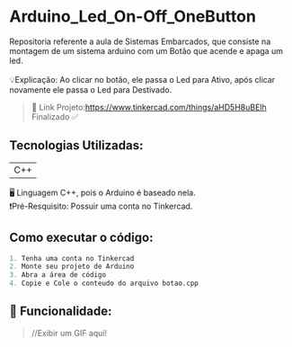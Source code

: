 # Arduino_Led_On-Off_OneButton
Repositoria referente a aula de Sistemas Embarcados, que consiste na montagem de um sistema arduino com um Botão que acende e apaga um led.<br><br>
💡Explicação: Ao clicar no botão, ele passa o Led para Ativo, após clicar novamente ele passa o Led para Destivado. <br> 

>🔗 Link Projeto:https://www.tinkercad.com/things/aHD5H8uBElh <br>
>Finalizado ✅

## Tecnologias Utilizadas:
<table>
  <tr>
    <td> C++ </td>
  </tr>
</table>
🖥️ Linguagem C++, pois o Arduino é baseado nela. <br>
❗Pré-Resquisito: Possuir uma conta no Tinkercad.

## Como executar o código:
```Python
1. Tenha uma conta no Tinkercad
2. Monte seu projeto de Arduino
3. Abra a área de código
4. Copie e Cole o conteudo do arquivo botao.cpp
```

## 🛞 Funcionalidade:
>//Exibir um GIF aqui!
